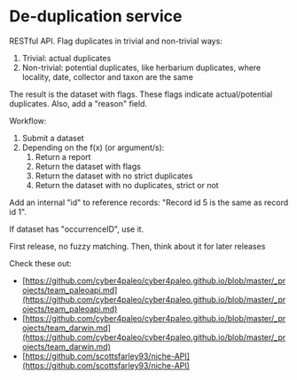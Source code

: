 De-duplication service
===

RESTful API. Flag duplicates in trivial and non-trivial ways:

1. Trivial: actual duplicates
1. Non-trivial: potential duplicates, like herbarium duplicates, where locality, date, collector and taxon are the same

The result is the dataset with flags. These flags indicate actual/potential duplicates. Also, add a "reason" field.

Workflow:

1. Submit a dataset
1. Depending on the f(x) (or argument/s):
    1. Return a report
    1. Return the dataset with flags
    1. Return the dataset with no strict duplicates
    1. Return the dataset with no duplicates, strict or not

Add an internal "id" to reference records: "Record id 5 is the same as record id 1".

If dataset has "occurrenceID", use it.

First release, no fuzzy matching. Then, think about it for later releases

Check these out:

* [https://github.com/cyber4paleo/cyber4paleo.github.io/blob/master/_projects/team_paleoapi.md](https://github.com/cyber4paleo/cyber4paleo.github.io/blob/master/_projects/team_paleoapi.md)
* [https://github.com/cyber4paleo/cyber4paleo.github.io/blob/master/_projects/team_darwin.md](https://github.com/cyber4paleo/cyber4paleo.github.io/blob/master/_projects/team_darwin.md)
* [https://github.com/scottsfarley93/niche-API](https://github.com/scottsfarley93/niche-API)